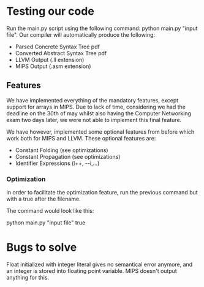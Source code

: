 # Testing our code

Run the main.py script using the following command: python main.py "input file". Our compiler will automatically produce
the following:

- Parsed Concrete Syntax Tree pdf
- Converted Abstract Syntax Tree pdf
- LLVM Output (.ll extension)
- MIPS Output (.asm extension)

## Features

We have implemented everything of the mandatory features, except support for arrays in MIPS. Due to lack of time,
considering we had the deadline on the 30th of may whilst also having the Computer Networking exam two days later, we
were not able to implement this final feature.

We have however, implemented some optional features from before which work both for MIPS and LLVM. These optional
features are:

- Constant Folding (see optimizations)
- Constant Propagation (see optimizations)
- Identifier Expressions (i++, --i,...)

### Optimization

In order to facilitate the optimization feature, run the previous command but with a true after the filename.

The command would look like this:

python main.py "input file" true

# Bugs to solve

Float initialized with integer literal gives no semantical error anymore, and an integer is stored into floating point
variable. MIPS doesn't output anything for this.